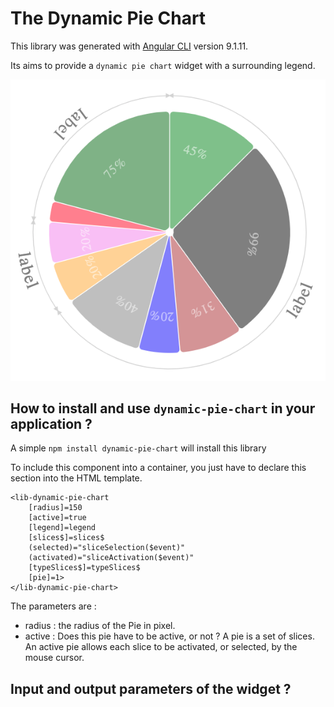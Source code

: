 # The Dynamic Pie Chart

This library was generated with [Angular CLI](https://github.com/angular/angular-cli) version 9.1.11.

Its aims to provide a `dynamic pie chart` widget with a surrounding legend.

![Dynamic Pie Chart](./screen-copy.png)

## How to install and use `dynamic-pie-chart` in your application ?

A simple `npm install dynamic-pie-chart` will install this library

To include this component into a container, you just have to declare this section into the HTML template.

```
<lib-dynamic-pie-chart
	[radius]=150
	[active]=true
	[legend]=legend
	[slices$]=slices$
	(selected)="sliceSelection($event)" 
	(activated)="sliceActivation($event)" 
	[typeSlices$]=typeSlices$
	[pie]=1>
</lib-dynamic-pie-chart>
```

The parameters are :

- radius : the radius of the Pie in pixel.
- active : Does this pie have to be active, or not ? 
A pie is a set of slices. An active pie allows each slice to be activated, or selected, by the mouse cursor.


## Input and output parameters of the widget ?




